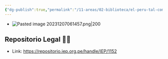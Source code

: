```yaml
---
{"dg-publish":true,"permalink":"/11-areas/02-biblioteca/el-peru-tal-como-es-retrato-del-peru-poco-despues-de-su-independencia/","noteIcon":""}
---
```


- ![Pasted image 20231207061457.png|200](/img/user/10%20Entrada%20%F0%9F%9B%92/%F0%9F%92%BE%20Adjuntos/Pasted%20image%2020231207061457.png)
## Repositorio Legal 🤸‍♂️
- Link: https://repositorio.iep.org.pe/handle/IEP/1152
